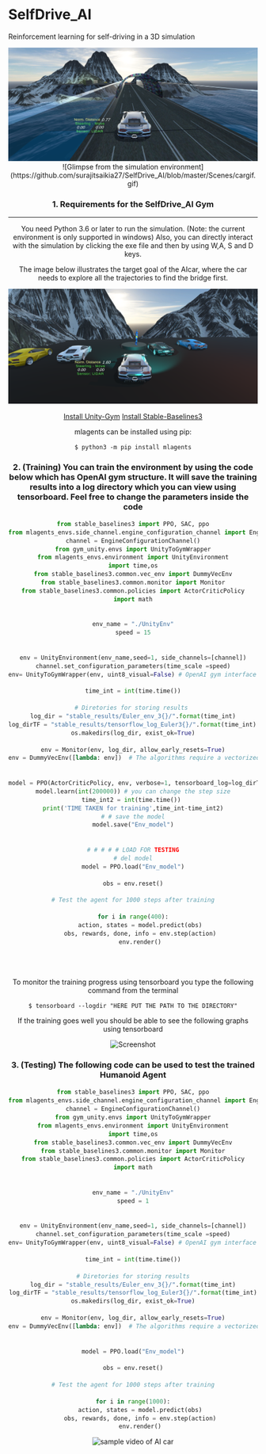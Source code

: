 # SelfDrive_AI

Reinforcement learning for self-driving in  a 3D simulation

<img src="https://github.com/surajitsaikia27/SelfDrive_AI/blob/master/Scenes/sample2.png"/>

<center>![Glimpse from the simulation environment](https://github.com/surajitsaikia27/SelfDrive_AI/blob/master/Scenes/cargif.gif)


###  1. Requirements for the SelfDrive_AI Gym
------------

You need Python 3.6 or later to run the simulation. (Note: the current environment is only supported in windows) Also, you can directly interact with the simulation by clicking the exe file and then by using W,A, S and D keys.


The image below illustrates the target goal of the AIcar, where the car needs to explore all the trajectories to find the bridge first.

<img src="https://github.com/surajitsaikia27/SelfDrive_AI/blob/master/Scenes/goalsample.png"/>

[Install Unity-Gym](https://github.com/Unity-Technologies/ml-agents/tree/main/gym-unity)
[Install Stable-Baselines3](https://stable-baselines3.readthedocs.io/en/master/guide/install.html)

mlagents can be installed using pip:

    $ python3 -m pip install mlagents
    
### 2. (Training) You can train the environment by using the code below which has OpenAI gym structure. It will save the training results into a log directory which you can view using tensorboard. Feel free to change the parameters inside the code

```python
from stable_baselines3 import PPO, SAC, ppo
from mlagents_envs.side_channel.engine_configuration_channel import EngineConfigurationChannel
channel = EngineConfigurationChannel()
from gym_unity.envs import UnityToGymWrapper
from mlagents_envs.environment import UnityEnvironment
import time,os
from stable_baselines3.common.vec_env import DummyVecEnv
from stable_baselines3.common.monitor import Monitor
from stable_baselines3.common.policies import ActorCriticPolicy
import math


env_name = "./UnityEnv"
speed = 15


env = UnityEnvironment(env_name,seed=1, side_channels=[channel])
channel.set_configuration_parameters(time_scale =speed)
env= UnityToGymWrapper(env, uint8_visual=False) # OpenAI gym interface created using UNITY

time_int = int(time.time())

# Diretories for storing results 
log_dir = "stable_results/Euler_env_3{}/".format(time_int)
log_dirTF = "stable_results/tensorflow_log_Euler3{}/".format(time_int) 
os.makedirs(log_dir, exist_ok=True)

env = Monitor(env, log_dir, allow_early_resets=True)
env = DummyVecEnv([lambda: env])  # The algorithms require a vectorized environment to run


model = PPO(ActorCriticPolicy, env, verbose=1, tensorboard_log=log_dirTF, device='cuda')
model.learn(int(200000)) # you can change the step size
time_int2 = int(time.time()) 
print('TIME TAKEN for training',time_int-time_int2)
# # save the model
model.save("Env_model")


# # # # # LOAD FOR TESTING
# del model
model = PPO.load("Env_model")

obs = env.reset()

# Test the agent for 1000 steps after training

for i in range(400):
    action, states = model.predict(obs)
    obs, rewards, done, info = env.step(action)
    env.render()





```

To monitor the training progress using tensorboard you type the following command from the terminal

    $ tensorboard --logdir "HERE PUT THE PATH TO THE DIRECTORY"
 
 If the training goes well you should be able to see the following graphs using tensorboard
 
 ![Screenshot](tfresults.png)
 
 
### 3. (Testing) The following code can be used to test the trained Humanoid Agent
```python
from stable_baselines3 import PPO, SAC, ppo
from mlagents_envs.side_channel.engine_configuration_channel import EngineConfigurationChannel
channel = EngineConfigurationChannel()
from gym_unity.envs import UnityToGymWrapper
from mlagents_envs.environment import UnityEnvironment
import time,os
from stable_baselines3.common.vec_env import DummyVecEnv
from stable_baselines3.common.monitor import Monitor
from stable_baselines3.common.policies import ActorCriticPolicy
import math


env_name = "./UnityEnv"
speed = 1


env = UnityEnvironment(env_name,seed=1, side_channels=[channel])
channel.set_configuration_parameters(time_scale =speed)
env= UnityToGymWrapper(env, uint8_visual=False) # OpenAI gym interface created using UNITY

time_int = int(time.time())

# Diretories for storing results
log_dir = "stable_results/Euler_env_3{}/".format(time_int)
log_dirTF = "stable_results/tensorflow_log_Euler3{}/".format(time_int)
os.makedirs(log_dir, exist_ok=True)

env = Monitor(env, log_dir, allow_early_resets=True)
env = DummyVecEnv([lambda: env])  # The algorithms require a vectorized environment to run


model = PPO.load("Env_model")

obs = env.reset()

# Test the agent for 1000 steps after training

for i in range(1000):
    action, states = model.predict(obs)
    obs, rewards, done, info = env.step(action)
    env.render()

```



![sample video of AI car](https://github.com/surajitsaikia27/Humanoid_Gym/blob/main/carGym_example.gif)

